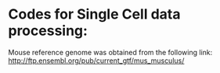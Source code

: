 
# Codes for Single Cell data processing:
Mouse reference genome was obtained from the following link: 
http://ftp.ensembl.org/pub/current_gtf/mus_musculus/

